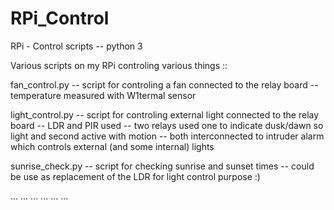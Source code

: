 # RPi_Control
RPi - Control scripts -- python 3

Various scripts on my RPi controling various things ::

fan_control.py   -- script for controling a fan connected to the relay board 
                 -- temperature measured with W1termal sensor 
               
light_control.py -- script for controling external light connected to the relay board
                 -- LDR and PIR used 
                 -- two relays used one to indicate dusk/dawn so light and second active with motion 
                 -- both interconnected to intruder alarm which controls external (and some internal) lights
                 
sunrise_check.py -- script for checking sunrise and sunset times
                 -- could be use as replacement of the LDR for light control purpose :)
                 
...
... ... 
... ... ...
